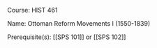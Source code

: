 




Course: HIST 461

Name: Ottoman Reform Movements I (1550-1839)

Prerequisite(s): [[SPS 101]] or [[SPS 102]]